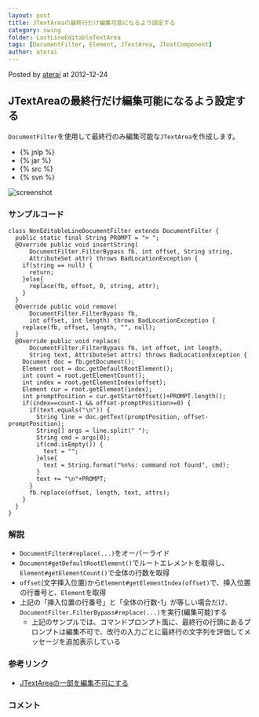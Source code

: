 ```yaml
---
layout: post
title: JTextAreaの最終行だけ編集可能になるよう設定する
category: swing
folder: LastLineEditableTextArea
tags: [DocumentFilter, Element, JTextArea, JTextComponent]
author: aterai
---
```


Posted by [aterai](http://terai.xrea.jp/aterai.html) at 2012-12-24

## JTextAreaの最終行だけ編集可能になるよう設定する
`DocumentFilter`を使用して最終行のみ編集可能な`JTextArea`を作成します。

- {% jnlp %}
- {% jar %}
- {% src %}
- {% svn %}

<!-- dummy comment line for breaking list -->

![screenshot](https://lh3.googleusercontent.com/-WoZIsdy2Qd0/UNcd6P73NAI/AAAAAAAABZg/a2O8KLk4hVQ/s800/LastLineEditableTextArea.png)

### サンプルコード
<pre class="prettyprint"><code>class NonEditableLineDocumentFilter extends DocumentFilter {
  public static final String PROMPT = "&gt; ";
  @Override public void insertString(
      DocumentFilter.FilterBypass fb, int offset, String string,
      AttributeSet attr) throws BadLocationException {
    if(string == null) {
      return;
    }else{
      replace(fb, offset, 0, string, attr);
    }
  }
  @Override public void remove(
      DocumentFilter.FilterBypass fb,
      int offset, int length) throws BadLocationException {
    replace(fb, offset, length, "", null);
  }
  @Override public void replace(
      DocumentFilter.FilterBypass fb, int offset, int length,
      String text, AttributeSet attrs) throws BadLocationException {
    Document doc = fb.getDocument();
    Element root = doc.getDefaultRootElement();
    int count = root.getElementCount();
    int index = root.getElementIndex(offset);
    Element cur = root.getElement(index);
    int promptPosition = cur.getStartOffset()+PROMPT.length();
    if(index==count-1 &amp;&amp; offset-promptPosition&gt;=0) {
      if(text.equals("\n")) {
        String line = doc.getText(promptPosition, offset-promptPosition);
        String[] args = line.split(" ");
        String cmd = args[0];
        if(cmd.isEmpty()) {
          text = "";
        }else{
          text = String.format("%n%s: command not found", cmd);
        }
        text += "\n"+PROMPT;
      }
      fb.replace(offset, length, text, attrs);
    }
  }
}
</code></pre>

### 解説
- `DocumentFilter#replace(...)`をオーバーライド
- `Document#getDefaultRootElement()`でルートエレメントを取得し、`Element#getElementCount()`で全体の行数を取得
- `offset`(文字挿入位置)から`Element#getElementIndex(offset)`で、挿入位置の行番号と、`Element`を取得
- 上記の「挿入位置の行番号」と「全体の行数-1」が等しい場合だけ、`DocumentFilter.FilterBypass#replace(...)`を実行(編集可能)する
    - 上記のサンプルでは、コマンドプロンプト風に、最終行の行頭にあるプロンプトは編集不可で、改行の入力ごとに最終行の文字列を評価してメッセージを追加表示している

<!-- dummy comment line for breaking list -->

### 参考リンク
- [JTextAreaの一部を編集不可にする](http://terai.xrea.jp/Swing/NonEditableLine.html)

<!-- dummy comment line for breaking list -->

### コメント
